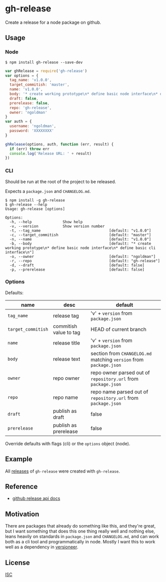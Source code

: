 # gh-release

Create a release for a node package on github.

## Usage

### Node

```
$ npm install gh-release --save-dev
```

```js
var ghRelease = require('gh-release')
var options = {
  tag_name: 'v1.0.0',
  target_commitish: 'master',
  name: 'v1.0.0',
  body: '* create working prototype\n* define basic node interface\n* define basic cli interface\n',
  draft: false,
  prerelease: false,
  repo: 'gh-release',
  owner: 'ngoldman'
}
var auth = {
  username: 'ngoldman',
  password: 'XXXXXXXX'
}

ghRelease(options, auth, function (err, result) {
  if (err) throw err
  console.log('Release URL: ' + result)
})
```

### CLI

Should be run at the root of the project to be released.

Expects a `package.json` and `CHANGELOG.md`.

```
$ npm install -g gh-release
$ gh-release --help
Usage: gh-release [options]

Options:
  -h, --help              Show help
  -v, --version           Show version number
  -t, --tag_name                               [default: "v1.0.0"]
  -c, --target_commitish                       [default: "master"]
  -n, --name                                   [default: "v1.0.0"]
  -b, --body                                   [default: "* create working prototype\n* define basic node interface\n* define basic cli interface\n"]
  -o, --owner                                  [default: "ngoldman"]
  -r, --repo                                   [default: "gh-release"]
  -d, --draft                                  [default: false]
  -p, --prerelease                             [default: false]
```

### Options

Defaults:

| name | desc | default |
| ---- | ---- | ------- |
| `tag_name` | release tag | 'v' + `version` from `package.json` |
| `target_commitish` | commitish value to tag | HEAD of current branch |
| `name` | release title | 'v' + `version` from `package.json` |
| `body` | release text | section from `CHANGELOG.md` matching `version` from `package.json` |
| `owner` | repo owner | repo owner parsed out of `repository.url` from `package.json` |
| `repo` | repo name | repo name parsed out of `repository.url` from `package.json` |
| `draft` | publish as draft | false |
| `prerelease` | publish as prerelease | false |

Override defaults with flags (cli) or the `options` object (node).

## Example

All [releases](https://github.com/ngoldman/gh-release/releases) of `gh-release` were created with `gh-release`.

## Reference

* [github release api docs](https://developer.github.com/v3/repos/releases/)

## Motivation

There are packages that already do something like this, and they're great, but I want something that does this one thing really well and nothing else, leans heavily on standards in `package.json` and `CHANGELOG.md`, and can work both as a cli tool and programmatically in node. Mostly I want this to work well as a dependency in [versioneer](https://github.com/ngoldman/versioneer).

## License

[ISC](LICENSE.md)
